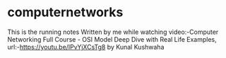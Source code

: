 # computernetworks
This is the running notes Written by me while watching video:-Computer Networking Full Course - OSI Model Deep Dive with Real Life Examples,
url:-https://youtu.be/IPvYjXCsTg8 by Kunal Kushwaha

